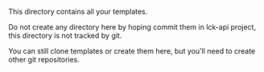 This directory contains all your templates.

Do not create any directory here by hoping commit them in lck-api project,
this directory is not tracked by git.

You can still clone templates or create them here,
but you'll need to create other git repositories.
